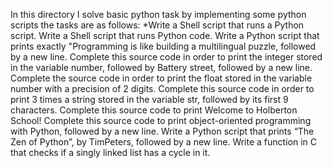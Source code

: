 In this directory I solve basic python task by implementing some python scripts
the tasks are as follows:
*Write a Shell script that runs a Python script.
 Write a Shell script that runs Python code.
 Write a Python script that prints exactly "Programming is like building a multilingual puzzle, followed by a new line.
 Complete this source code in order to print the integer stored in the variable number, followed by Battery street, followed by a new line.
 Complete the source code in order to print the float stored in the variable number with a precision of 2 digits.
 Complete this source code in order to print 3 times a string stored in the variable str, followed by its first 9 characters.
 Complete this source code to print Welcome to Holberton School!
 Complete this source code to print object-oriented programming with Python, followed by a new line.
 Write a Python script that prints “The Zen of Python”, by TimPeters, followed by a new line.
 Write a function in C that checks if a singly linked list has a cycle in it.
